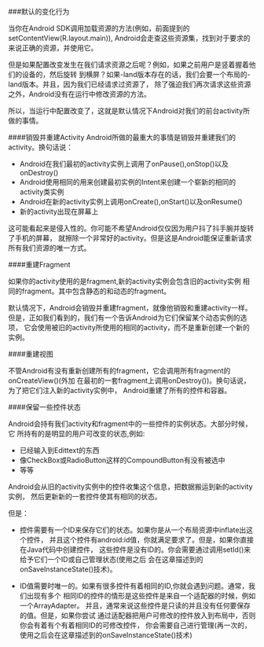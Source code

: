 ###默认的变化行为

当你在Android SDK调用加载资源的方法(例如，前面提到的setContentView(R.layout.main)),
Android会走查这些资源集，找到对于要求的来说正确的资源，并使用它。

但是如果配置改变发生在我们请求资源之后呢？例如，如果之前用户是竖着握着他们的设备的，然后旋转
到横屏？如果-land版本存在的话，我们会要一个布局的-land版本。并且，因为我们已经请求过资源了，
除了强迫我们再次请求这些资源之外，Android没有在运行中修改资源的方法。

所以，当运行中配置改变了，这就是默认情况下Android对我们的前台activity所做的事情。

####销毁并重建Activity
Android所做的最重大的事情是销毁并重建我们的activity。换句话说：

* Android在我们最初的activity实例上调用了onPause(),onStop()以及onDestroy()
* Android使用相同的用来创建最初实例的Intent来创建一个崭新的相同的activity类实例
* Android在新的activity实例上调用onCreate(),onStart()以及onResume()
* 新的activity出现在屏幕上

这可能看起来是侵入性的。你可能不希望Android仅仅因为用户抖了抖手腕并旋转了手机的屏幕，
就擦除一个非常好的activity。但是这是Android能保证重新请求所有我们资源的唯一方式。

####重建Fragment

如果你的activity使用的是fragment,新的activity实例会包含旧的activity实例
相同的fragment。其中包含静态的和动态的fragment。

默认情况下，Android会销毁并重建fragment，就像他销毁和重建activity一样。
但是，正如我们看到的，我们有一个告诉Android为它们保留某个动态实例的选项，
它会使用被旧的activity所使用的相同的activity，而不是重新创建一个新的
实例。

####重建视图

不管Android有没有重新创建所有的fragment，它会调用所有fragment的onCreateView()(外加
在最初的一套fragment上调用onDestroy())。换句话说，为了把它们注入新的activity实例中，
Android重建了所有的控件和容器。

####保留一些控件状态

Android会持有我们activity和fragment中的一些控件的实例状态。大部分时候，它
所持有的是明显的用户可改变的状态,例如:

* 已经输入到Edittext的东西
* 像CheckBox或RadioButton这样的CompoundButton有没有被选中
* 等等

Android会从旧的activity实例中的控件收集这个信息，把数据搬运到新的activity实例，
然后更新新的一套控件使其有相同的状态。

但是：

* 控件需要有一个ID来保存它们的状态。如果你是从一个布局资源中inflate出这个控件，
并且这个控件有android:id值，你就满足要求了。但是，如果你直接在Java代码中创建控件，
这些控件是没有ID的。你会需要通过调用setId()来给予它们一个ID或自己管理状态(使用之后
会在这章描述到的onSaveInstanceState()技术)。

* ID值需要时唯一的。如果有很多控件有着相同的ID,你就会遇到问题。通常，我们出现有多个
相同ID的控件的情形是这些控件是来自一个适配器的时候，例如一个ArrayAdapter。
并且，通常来说这些控件是只读的并且没有任何要保存的值。但是，如果你尝试
通过适配器把用户可修改的控件放入到布局中，否则你会有着有个有着相同ID的可修改控件，
你会需要自己进行管理(再一次的，使用之后会在这章描述到的onSaveInstanceState()技术)
